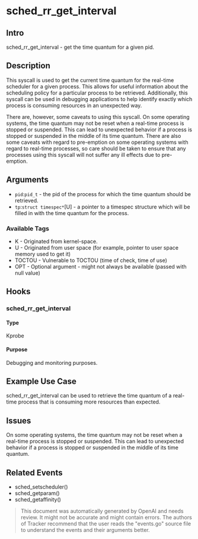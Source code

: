
# sched_rr_get_interval

## Intro
sched_rr_get_interval - get the time quantum for a given pid.

## Description
This syscall is used to get the current time quantum for the real-time scheduler for a given process. This allows for useful information about the scheduling policy for a particular process to be retrieved. Additionally, this syscall can be used in debugging applications to help identify exactly which process is consuming resources in an unexpected way.

There are, however, some caveats to using this syscall. On some operating systems, the time quantum may not be reset when a real-time process is stopped or suspended. This can lead to unexpected behavior if a process is stopped or suspended in the middle of its time quantum. There are also some caveats with regard to pre-emption on some operating systems with regard to real-time processes, so care should be taken to ensure that any processes using this syscall will not suffer any ill effects due to pre-emption.

## Arguments
* `pid`:`pid_t` - the pid of the process for which the time quantum should be retrieved.
* `tp`:`struct timespec*`[U] - a pointer to a timespec structure which will be filled in with the time quantum for the process.

### Available Tags
* K - Originated from kernel-space.
* U - Originated from user space (for example, pointer to user space memory used to get it)
* TOCTOU - Vulnerable to TOCTOU (time of check, time of use)
* OPT - Optional argument - might not always be available (passed with null value)

## Hooks
### sched_rr_get_interval
#### Type
Kprobe
#### Purpose
Debugging and monitoring purposes.

## Example Use Case
sched_rr_get_interval can be used to retrieve the time quantum of a real-time process that is consuming more resources than expected.

## Issues
On some operating systems, the time quantum may not be reset when a real-time process is stopped or suspended. This can lead to unexpected behavior if a process is stopped or suspended in the middle of its time quantum.

## Related Events
* sched_setscheduler()
* sched_getparam()
* sched_getaffinity()

> This document was automatically generated by OpenAI and needs review. It might
> not be accurate and might contain errors. The authors of Tracker recommend that
> the user reads the "events.go" source file to understand the events and their
> arguments better.
